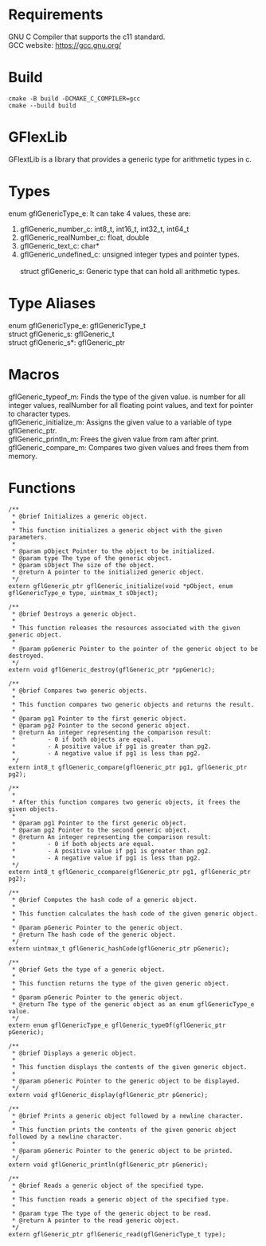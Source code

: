 # Requirements
GNU C Compiler that supports the c11 standard.<br>
GCC website: https://gcc.gnu.org/

# Build
```
cmake -B build -DCMAKE_C_COMPILER=gcc
cmake --build build
```

# GFlexLib
GFlextLib is a library that provides a generic type for arithmetic types in c.

# Types
enum gflGenericType_e: It can take 4 values, these are:<br>
1. gflGeneric_number_c: int8_t, int16_t, int32_t, int64_t<br>
2. gflGeneric_realNumber_c: float, double<br>
3. gflGeneric_text_c: char*<br>
4. gflGeneric_undefined_c: unsigned integer types and pointer types.<br><br>
struct gflGeneric_s: Generic type that can hold all arithmetic types.

# Type Aliases
enum gflGenericType_e: gflGenericType_t<br>
struct gflGeneric_s: gflGeneric_t<br>
struct gflGeneric_s*: gflGeneric_ptr<br>

# Macros
gflGeneric_typeof_m: Finds the type of the given value. is number for all integer values, realNumber for all floating point values, and text for pointer to character types.<br>
gflGeneric_initialize_m: Assigns the given value to a variable of type gflGeneric_ptr.<br>
gflGeneric_println_m: Frees the given value from ram after print.<br>
gflGeneric_compare_m: Compares two given values ​​and frees them from memory.<br>

# Functions
```
/**
 * @brief Initializes a generic object.
 *
 * This function initializes a generic object with the given parameters.
 *
 * @param pObject Pointer to the object to be initialized.
 * @param type The type of the generic object.
 * @param sObject The size of the object.
 * @return A pointer to the initialized generic object.
 */
extern gflGeneric_ptr gflGeneric_initialize(void *pObject, enum gflGenericType_e type, uintmax_t sObject);

/**
 * @brief Destroys a generic object.
 *
 * This function releases the resources associated with the given generic object.
 *
 * @param ppGeneric Pointer to the pointer of the generic object to be destroyed.
 */
extern void gflGeneric_destroy(gflGeneric_ptr *ppGeneric);

/**
 * @brief Compares two generic objects.
 *
 * This function compares two generic objects and returns the result.
 *
 * @param pg1 Pointer to the first generic object.
 * @param pg2 Pointer to the second generic object.
 * @return An integer representing the comparison result:
 *         - 0 if both objects are equal.
 *         - A positive value if pg1 is greater than pg2.
 *         - A negative value if pg1 is less than pg2.
 */
extern int8_t gflGeneric_compare(gflGeneric_ptr pg1, gflGeneric_ptr pg2);

/**
 *
 * After this function compares two generic objects, it frees the given objects.
 *
 * @param pg1 Pointer to the first generic object.
 * @param pg2 Pointer to the second generic object.
 * @return An integer representing the comparison result:
 *         - 0 if both objects are equal.
 *         - A positive value if pg1 is greater than pg2.
 *         - A negative value if pg1 is less than pg2.
 */
extern int8_t gflGeneric_ccompare(gflGeneric_ptr pg1, gflGeneric_ptr pg2);

/**
 * @brief Computes the hash code of a generic object.
 *
 * This function calculates the hash code of the given generic object.
 *
 * @param pGeneric Pointer to the generic object.
 * @return The hash code of the generic object.
 */
extern uintmax_t gflGeneric_hashCode(gflGeneric_ptr pGeneric);

/**
 * @brief Gets the type of a generic object.
 *
 * This function returns the type of the given generic object.
 *
 * @param pGeneric Pointer to the generic object.
 * @return The type of the generic object as an enum gflGenericType_e value.
 */
extern enum gflGenericType_e gflGeneric_typeOf(gflGeneric_ptr pGeneric);

/**
 * @brief Displays a generic object.
 *
 * This function displays the contents of the given generic object.
 *
 * @param pGeneric Pointer to the generic object to be displayed.
 */
extern void gflGeneric_display(gflGeneric_ptr pGeneric);

/**
 * @brief Prints a generic object followed by a newline character.
 *
 * This function prints the contents of the given generic object followed by a newline character.
 *
 * @param pGeneric Pointer to the generic object to be printed.
 */
extern void gflGeneric_println(gflGeneric_ptr pGeneric);

/**
 * @brief Reads a generic object of the specified type.
 *
 * This function reads a generic object of the specified type.
 *
 * @param type The type of the generic object to be read.
 * @return A pointer to the read generic object.
 */
extern gflGeneric_ptr gflGeneric_read(gflGenericType_t type);

```
